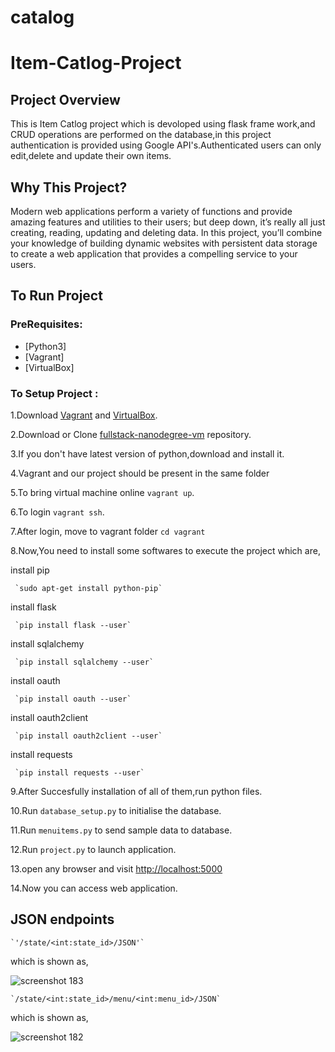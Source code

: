 # catalog
# Item-Catlog-Project #
## Project Overview ##
This is Item Catlog project which is devoloped using flask frame work,and CRUD operations are performed on the database,in this project authentication is provided using Google API's.Authenticated users can only edit,delete and update their own items.
## Why This Project? ##
Modern web applications perform a variety of functions and provide amazing features and utilities to their users; but deep down, it’s really all just creating, reading, updating and deleting data. In this project, you’ll combine your knowledge of building dynamic websites with persistent data storage to create a web application that provides a compelling service to your users.
## To Run Project ##
### PreRequisites: ###

   * [Python3]
   * [Vagrant]
   * [VirtualBox]
### To Setup Project : ###
 1.Download [Vagrant](https://www.vagrantup.com/) and [VirtualBox](https://www.virtualbox.org/wiki/Download_Old_Builds_5_1).
 
 2.Download or Clone [fullstack-nanodegree-vm](https://github.com/udacity/fullstack-nanodegree-vm) repository.
 
 3.If you don't have latest version of python,download and install it.

 4.Vagrant and our project should be present in the same folder

 5.To bring virtual machine online `vagrant up`.
 
 6.To login `vagrant ssh`.
 
 7.After login, move to vagrant folder `cd vagrant`
 
 8.Now,You need to install some softwares to execute the project which are,
      
   install pip
         
	 `sudo apt-get install python-pip`
        
   install flask
         
	 `pip install flask --user`
       
   install sqlalchemy
	      
	 `pip install sqlalchemy --user`
  	   
   install oauth
         
	 `pip install oauth --user`
  	   
   install oauth2client  
        
	 `pip install oauth2client --user`
       
   install requests
  	 
	 `pip install requests --user`
 
 9.After Succesfully installation of all of them,run python files.
 
 10.Run `database_setup.py` to initialise the database.
 
 11.Run `menuitems.py` to send sample data to database.
 
 12.Run `project.py` to launch application.
 
 13.open any browser and visit [http://localhost:5000](http://localhost:5000)
 
 14.Now you can access web application.
 
## JSON endpoints ##
    
    `'/state/<int:state_id>/JSON'`
    
   which is shown as,
    
 ![screenshot 183](https://user-images.githubusercontent.com/45555841/51852358-f6b3ab00-234b-11e9-8828-a7737290893e.png)
 

    `/state/<int:state_id>/menu/<int:menu_id>/JSON`
    
   which is shown as,
   
  ![screenshot 182](https://user-images.githubusercontent.com/45555841/51852636-8194a580-234c-11e9-810a-eb351b3fea83.png)
  
  
